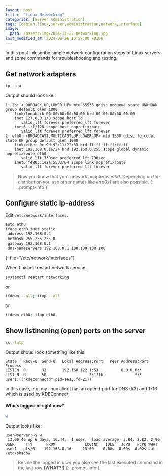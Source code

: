 ```yaml
---
layout: post
title:  "Linux Networking"
categories: [Server Administration]
tags: [debian,linux,server,administration,network,interface]
image:
  path: /assets/img/2024-12-22-networking.jpg
last_modified_at: 2024-08-26 10:57:00 +0100
---
```

In this post I describe simple network configuration steps of Linux servers and some commands for troubleshooting and testing.

## Get network adapters
```bash
ip -c a
```
Output should look like:
```terminal
1: lo: <LOOPBACK,UP,LOWER_UP> mtu 65536 qdisc noqueue state UNKNOWN group default qlen 1000
    link/loopback 00:00:00:00:00:00 brd 00:00:00:00:00:00
    inet 127.0.0.1/8 scope host lo
       valid_lft forever preferred_lft forever
    inet6 ::1/128 scope host noprefixroute 
       valid_lft forever preferred_lft forever
2: eth0: <BROADCAST,MULTICAST,UP,LOWER_UP> mtu 1500 qdisc fq_codel state UP group default qlen 1000
    link/ether 0c:9d:92:11:22:33 brd ff:ff:ff:ff:ff:ff
    inet 192.168.0.16/24 brd 192.168.0.255 scope global dynamic noprefixroute eth0
       valid_lft 730sec preferred_lft 730sec
    inet6 fe80::1e2a:5533/64 scope link noprefixroute 
       valid_lft forever preferred_lft forever
```
> Now you know that your network adapter is *eth0*. Depending on the distribution you use other names like *enp0s1* are also possible.
{: .prompt-info }

## Configure static ip-address
Edit `/etc/network/interfaces`.
```bash
auto eth0
iface eth0 inet static
 address 192.168.0.4
 netmask 255.255.255.0
 gateway 192.168.0.1
 dns-nameservers 192.168.0.1 100.100.100.100
```
{: file="/etc/network/interfaces"}

When finished restart network service.
```bash
systemctl restart networking
```
or
```bash
ifdown --all; ifup --all
```
or
```bash
ifdown eth0; ifup eth0
```

## Show listinening (open) ports on the server
```bash
ss -lntp
```
Output shoud look something like this:
```terminal
State   Recv-Q  Send-Q   Local Address:Port   Peer Address:Port Process                                 
LISTEN  0       32       192.168.122.1:53          0.0.0.0:*                                            
LISTEN  0       50                   *:1716              *:*     users:(("kdeconnectd",pid=1613,fd=21)) 
```
In this case, e.g. my linux client has an opend port for DNS (53) and 1716 which is used by KDEConnect.

#### Who's logged in right now?
```bash
w
```
Output looks like:
```terminal
user@server:~$ w
 13:00:46 up 6 days, 16:44,  1 user,  load average: 3.84, 2.82, 2.96
USER     TTY      FROM             LOGIN@   IDLE   JCPU   PCPU WHAT
user1   pts/0    192.168.0.16     13:00    0.00s  0.09s  0.02s cat /etc/shadow
```
> Beside the logged in user you alse see the last executed command in the last row **(WHAT?!)**
{: .prompt-info }
